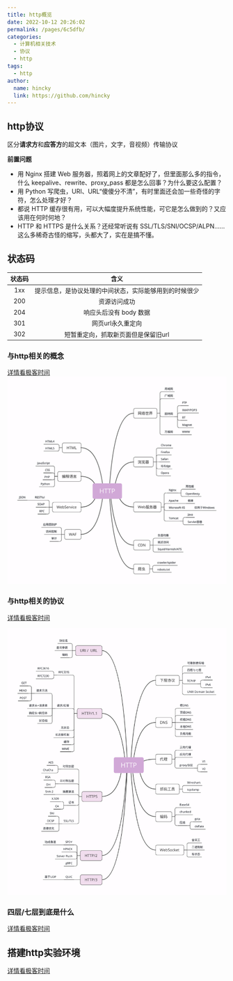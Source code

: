 ```yaml
---
title: http概览
date: 2022-10-12 20:26:02
permalink: /pages/6c5dfb/
categories: 
  - 计算机相关技术
  - 协议
  - http
tags: 
  - http
author: 
  name: hincky
  link: https://github.com/hincky
---
```

## http协议

区分**请求方**和**应答方**的超文本（图片，文字，音视频）传输协议

**前置问题**

- 用 Nginx 搭建 Web 服务器，照着网上的文章配好了，但里面那么多的指令，什么 keepalive、rewrite、proxy_pass 都是怎么回事？为什么要这么配置？
- 用 Python 写爬虫，URI、URL“傻傻分不清”，有时里面还会加一些奇怪的字符，怎么处理才好？
- 都说 HTTP 缓存很有用，可以大幅度提升系统性能，可它是怎么做到的？又应该用在何时何地？
- HTTP 和 HTTPS 是什么关系？还经常听说有 SSL/TLS/SNI/OCSP/ALPN……这么多稀奇古怪的缩写，头都大了，实在是搞不懂。

## 状态码

|状态码|含义|
|:---:|:---:|
|1xx|提示信息，是协议处理的中间状态，实际能够用到的时候很少|
|200|资源访问成功|
|204|响应头后没有 body 数据|
|301|网页url永久重定向|
|302|短暂重定向，抓取新页面但是保留旧url|


### 与http相关的概念

[详情看极客时间](https://time.geekbang.org/column/article/98423)
![](img/http-map.png)

### 与http相关的协议

[详情看极客时间](https://time.geekbang.org/column/article/98934)

![](img/http-protocol.png)

### 四层/七层到底是什么

[详情看极客时间](https://time.geekbang.org/column/article/99286)

## 搭建http实验环境

[详情看极客时间](https://time.geekbang.org/column/article/100124)


























